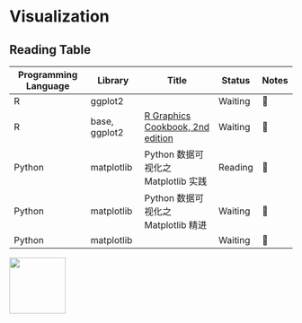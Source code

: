 # Visualization

## Reading Table

| Programming Language | Library       | Title                                                       | Status  | Notes |
| -------------------- | ------------- | ----------------------------------------------------------- | ------- | ----- |
| R                    | ggplot2       |                                                             | Waiting | 📑     |
| R                    | base, ggplot2 | [R Graphics Cookbook, 2nd edition](https://r-graphics.org/) | Waiting | 📑     |
| Python               | matplotlib    | Python 数据可视化之 Matplotlib 实践                         | Reading | 📑     |
| Python               | matplotlib    | Python 数据可视化之 Matplotlib 精进                         | Waiting | 📑     |
| Python               | matplotlib    |                                                             | Waiting | 📑     |

<a href="https://www.oreilly.com/library/view/r-graphics-cookbook/9781491978597/"><img src="https://learning.oreilly.com/library/cover/9781491978597/250w/" width=100px></a>

